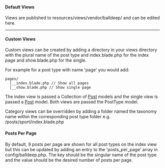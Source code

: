 #### Default Views

Views are published to resources/views/vendor/balldeep/ and can be edited here.

---

#### Custom Views

Custom views can be created by adding a directory in your views directory with the plural name of the post type and index.blade.php for the index page and show.blade.php for the single.

For example for a post type with name 'page' you would add:

```
pages/
  |__index.blade.php // Show all pages
  |__show.blade.php // Show single page
```

The index view is passed a Collection of [Post](02_Methods) models and the single view is passed a [Post](02_Methods) model. Both views are passed the PostType model.

Category views can be overridden by adding a folder named the taxonomy name within the corresponding post type folder e.g. /posts/sport/index.blade.php

#### Posts Per Page

By default, 9 posts per page are shown for all post types on the index view but this can be updated by adding an entry to the 'posts_per_page' array in config/balldeep.php. The key should be the singular name of the post type and the value should be the desired number of posts per page.